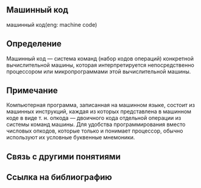 ## Машинный код
машинный код(eng: machine code) 

## Определение
Машинный код — система команд (набор кодов операций) конкретной вычислительной машины, которая интерпретируется непосредственно процессором или микропрограммами этой вычислительной машины.
## Примечание
Компьютерная программа, записанная на машинном языке, состоит из машинных инструкций, каждая из которых представлена в машинном коде в виде т. н. опкода — двоичного кода отдельной операции из системы команд машины. Для удобства программирования вместо числовых опкодов, которые только и понимает процессор, обычно используют их условные буквенные мнемоники. 



## Связь с другими понятиями

## Cсылка на библиографию


